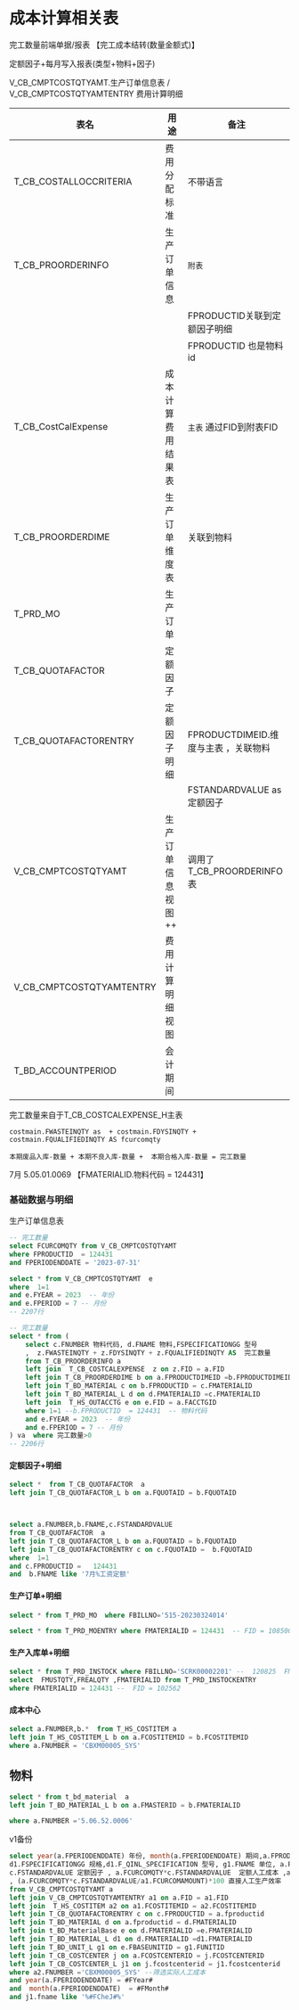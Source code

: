 # 成本计算相关表

完工数量前端单据/报表  【完工成本结转(数量金额式)】

定额因子+每月写入报表(类型+物料+因子)



V_CB_CMPTCOSTQTYAMT.生产订单信息表 /  V_CB_CMPTCOSTQTYAMTENTRY  费用计算明细

| 表名                     | 用途               | 备注                                 |
| ------------------------ | ------------------ | ------------------------------------ |
| T_CB_COSTALLOCCRITERIA   | 费用分配标准       | 不带语言                             |
| T_CB_PROORDERINFO        | 生产订单信息       | `附表`                               |
|                          |                    | FPRODUCTID关联到定额因子明细         |
|                          |                    | FPRODUCTID 也是物料id                |
| T_CB_CostCalExpense      | 成本计算费用结果表 | `主表` 通过FID到附表FID              |
| T_CB_PROORDERDIME        | 生产订单维度表     | 关联到物料                           |
| T_PRD_MO                 | 生产订单           |                                      |
| T_CB_QUOTAFACTOR         | 定额因子           |                                      |
| T_CB_QUOTAFACTORENTRY    | 定额因子明细       | FPRODUCTDIMEID.维度与主表 ，关联物料 |
|                          |                    | FSTANDARDVALUE as 定额因子           |
| V_CB_CMPTCOSTQTYAMT      | 生产订单信息视图++ | 调用了T_CB_PROORDERINFO表            |
| V_CB_CMPTCOSTQTYAMTENTRY | 费用计算明细视图   |                                      |
| T_BD_ACCOUNTPERIOD       | 会计期间           |                                      |





完工数量来自于T_CB_COSTCALEXPENSE_H主表 

```
costmain.FWASTEINQTY as  + costmain.FDYSINQTY + costmain.FQUALIFIEDINQTY AS fcurcomqty

本期废品入库-数量 + 本期不良入库-数量 +  本期合格入库-数量 = 完工数量
```

7月 5.05.01.0069 【FMATERIALID.物料代码 = 124431】

### 基础数据与明细

生产订单信息表 

```sql
-- 完工数量
select FCURCOMQTY from V_CB_CMPTCOSTQTYAMT 
where FPRODUCTID  = 124431 
and FPERIODENDDATE = '2023-07-31'

```

```sql
select * from V_CB_CMPTCOSTQTYAMT  e
where  1=1 
and e.FYEAR = 2023  -- 年份
and e.FPERIOD = 7 -- 月份
-- 2207行
```



```sql
-- 完工数量	
select * from (
    select c.FNUMBER 物料代码, d.FNAME 物料,FSPECIFICATIONGG 型号
    ,  z.FWASTEINQTY + z.FDYSINQTY + z.FQUALIFIEDINQTY AS  完工数量 
    from T_CB_PROORDERINFO a
    left join  T_CB_COSTCALEXPENSE  z on z.FID = a.FID 
    left join T_CB_PROORDERDIME b on a.FPRODUCTDIMEID =b.FPRODUCTDIMEID
    left join T_BD_MATERIAL c on b.FPRODUCTID = c.FMATERIALID
    left join T_BD_MATERIAL_L d on d.FMATERIALID =c.FMATERIALID 
    left join  T_HS_OUTACCTG e on e.FID = a.FACCTGID
    where 1=1 --b.FPRODUCTID  = 124431  -- 物料代码 
    and e.FYEAR = 2023  -- 年份
    and e.FPERIOD = 7 -- 月份
) va  where 完工数量>0
-- 2206行
```

#### 定额因子+明细

```sql
select *  from T_CB_QUOTAFACTOR  a
left join T_CB_QUOTAFACTOR_L b on a.FQUOTAID = b.FQUOTAID



select a.FNUMBER,b.FNAME,c.FSTANDARDVALUE 
from T_CB_QUOTAFACTOR  a
left join T_CB_QUOTAFACTOR_L b on a.FQUOTAID = b.FQUOTAID
left join T_CB_QUOTAFACTORENTRY c on c.FQUOTAID =  b.FQUOTAID
where  1=1
and c.FPRODUCTID =   124431 
and  b.FNAME like '7月%工资定额'

```



#### 生产订单+明细 



```sql
select * from T_PRD_MO  where FBILLNO='515-20230324014'

select * from T_PRD_MOENTRY where FMATERIALID = 124431  -- FID = 108500
```



#### 生产入库单+明细

```sql
select * from T_PRD_INSTOCK where FBILLNO='SCRK00002201' --  120825  FMODIFIERID
select  FMUSTQTY,FREALQTY ,FMATERIALID from T_PRD_INSTOCKENTRY  
where FMATERIALID = 124431 --  FID = 102562
```

#### 成本中心

```sql
select a.FNUMBER,b.*  from T_HS_COSTITEM a
left join T_HS_COSTITEM_L b on a.FCOSTITEMID = b.FCOSTITEMID
where a.FNUMBER = 'CBXM00005_SYS'
```



## 物料

```sql
select * from t_bd_material  a
left join T_BD_MATERIAL_L b on a.FMASTERID = b.FMATERIALID

where a.FNUMBER ='5.06.52.0006'
```



v1备份

```sql
select year(a.FPERIODENDDATE) 年份, month(a.FPERIODENDDATE) 期间,a.FPRODUCTNO 单据编号,j1.fname 车间, d.FNUMBER 物料编码 ,d1.FNAME 名称 ,
d1.FSPECIFICATIONGG 规格,d1.F_QINL_SPECIFICATION 型号, g1.FNAME 单位, a.FCURCOMQTY 完工数量,
c.FSTANDARDVALUE 定额因子 , a.FCURCOMQTY*c.FSTANDARDVALUE  定额人工成本 ,a2.FNUMBER 成本项目编码, a1.FCURCOMAMOUNT 实际人工成本 
, (a.FCURCOMQTY*c.FSTANDARDVALUE/a1.FCURCOMAMOUNT)*100 直接人工生产效率
from V_CB_CMPTCOSTQTYAMT a 
left join V_CB_CMPTCOSTQTYAMTENTRY a1 on a.FID = a1.FID 
left join  T_HS_COSTITEM a2 on a1.FCOSTITEMID = a2.FCOSTITEMID 
left join T_CB_QUOTAFACTORENTRY c on c.FPRODUCTID = a.fproductid 
left join T_BD_MATERIAL d on a.fproductid = d.FMATERIALID 
left join t_BD_MaterialBase e on d.FMATERIALID =e.FMATERIALID 
left join T_BD_MATERIAL_L d1 on d.FMATERIALID =d1.FMATERIALID 
left join T_BD_UNIT_L g1 on e.FBASEUNITID = g1.FUNITID 
left join T_CB_COSTCENTER j on a.FCOSTCENTERID = j.FCOSTCENTERID
left join T_CB_COSTCENTER_L j1 on j.fcostcenterid = j1.fcostcenterid 
where a2.FNUMBER ='CBXM00005_SYS' --筛选实际人工成本
and year(a.FPERIODENDDATE) = #FYear#
and  month(a.FPERIODENDDATE)  = #FMonth#
and j1.fname like '%#FCheJ#%'
```

